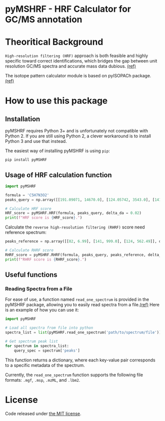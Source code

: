 # pyMSHRF - HRF Calculator for GC/MS annotation

# Theoritical Background
`High-resolution filtering (HRF)` approach is both feasible and highly specific toward correct identifications, which bridges the gap between unit resolution GC/MS spectra and accurate mass data dubious. [(ref)](https://doi.org/10.1021/acs.analchem.5b01503)

The isotope pattern calculator module is based on pyISOPACh package. [(ref)](https://github.com/AberystwythSystemsBiology/pyISOPACh)

# How to use this package
## Installation

pyMSHRF requires Python 3+ and is unfortunately not compatible with Python 2. If you are still using Python 2, a clever workaround is to install Python 3 and use that instead.

The easiest way of installing pyMSHRF is using ```pip```:

```
pip install pyMSHRF
```

## Usage of HRF calculation function
```python
import pyMSHRF

formula = 'C5H7N3O2'
peaks_query = np.array([[191.09071, 14670.0], [124.05742, 3543.0], [141.09334, 6191.0]], dtype = np.float32)

# Calculate HRF score
HRF_score = pyMSHRF.HRF(formula, peaks_query, delta_da = 0.02)
print(f"HRF score is {HRF_score}.")
```
Calculate the `reverse high-resolution filtering (RHRF)` score need reference spectrum:

```python
peaks_reference = np.array([[82, 6.99], [141, 999.0], [124, 562.49]], dtype = np.float32)

# Calculate RHRF score
RHRF_score = pyMSHRF.RHRF(formula, peaks_query, peaks_reference, delta_da = 0.02)
print(f"RHRF score is {RHRF_score}.")
```


## Useful functions
### Reading Spectra from a File
For ease of use, a function named `read_one_spectrum` is provided in the pyMSHRF package, allowing you to easily read spectra from a file.[(ref)](https://github.com/YuanyueLi/MSEntropy) Here is an example of how you can use it:

```python
import pyMSHRF

# Load all spectra from file into python
spectra_list = list(pyMSHRF.read_one_spectrum('path/to/spectrum/file'))

# Get spectrum peak list
for spectrum in spectra_list:
    query_spec = spectrum['peaks']
```
This function returns a dictionary, where each key-value pair corresponds to a specific metadata of the spectrum.

Currently, the `read_one_spectrum` function supports the following file formats: `.mgf`, `.msp`, `.mzML`, and `.lbm2`.

# License
Code released under [the MIT license](https://github.com/AberystwythSystemsBiology/pyISOPACh/blob/master/LICENSE).
